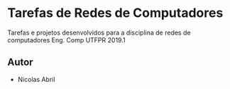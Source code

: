 # Tarefas de Redes de Computadores

Tarefas e projetos desenvolvidos para a disciplina de redes de computadores Eng. Comp UTFPR 2019.1

## Autor
* Nicolas Abril
